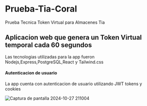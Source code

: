 # Prueba-Tia-Coral
Prueba Tecnica Token Virtual para Almacenes Tia

<h2>Aplicacion web que genera un Token Virtual temporal cada 60 segundos</h2>
Las tecnologias utilizadas para la app fueron Nodejs,Express,PostgreSQL,React y Tailwind.css

<h4>Autenticacion de usuario</h4>
La app cuenta con autenticacion de usuario utilizando JWT tokens y cookies


![Captura de pantalla 2024-10-27 211004](https://github.com/user-attachments/assets/969d0270-2828-41d6-bc5e-7ee7e24365e3)
